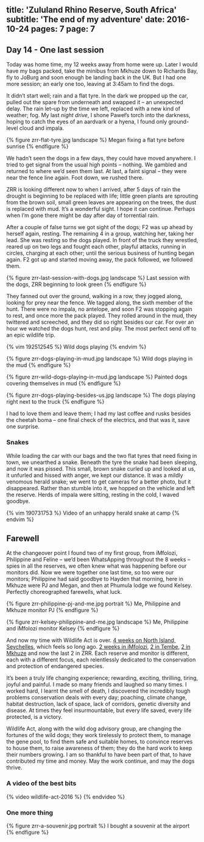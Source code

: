 title: 'Zululand Rhino Reserve, South Africa'
subtitle: 'The end of my adventure'
date: 2016-10-24
pages: 7
page: 7
---

## Day 14 - One last session

Today was home time, my 12 weeks away from home were up. Later I would have my bags packed, take the minibus from Mkhuze down to Richards Bay, fly to JoBurg and soon enough be landing back in the UK. But I had one more session; an early one too, leaving at 3:45am to find the dogs.

It didn’t start well; rain and a flat tyre. In the dark we propped up the car, pulled out the spare from underneath and swapped it – an unexpected delay. The rain let–up by the time we left, replaced with a new kind of weather; fog. My last _night drive_, I shone Paweł’s torch into the darkness, hoping to catch the eyes of an aardvark or a hyena, I found only ground-level cloud and impala.

{% figure zrr-flat-tyre.jpg landscape %}
Megan fixing a flat tyre before sunrise
{% endfigure %}

We hadn’t seen the dogs in a few days, they could have moved anywhere. I tried to get signal from the usual high points – nothing. We gambled and returned to where we’d seen them last. At last, a faint signal – they were near the fence line again. Foot down, we rushed there.

ZRR is looking different now to when I arrived, after 5 days of rain the drought is beginning to be replaced with life; little green plants are sprouting from the brown soil, small green leaves are appearing on the trees, the dust is replaced with mud. It’s a wonderful sight. I hope it can continue. Perhaps when I’m gone there might be day after day of torrential rain.

After a couple of false turns we got sight of the dogs; F2 was up ahead by herself again, resting. The remaining 4 in a group, watching her, taking her lead. She was resting so the dogs played. In front of the truck they wrestled, reared up on two legs and fought each other, playful attacks, running in circles, charging at each other; until the serious business of hunting began again. F2 got up and started moving away, the pack followed, we followed them.

{% figure zrr-last-session-with-dogs.jpg landscape %}
Last session with the dogs, ZRR beginning to look green
{% endfigure %}

They fanned out over the ground, walking in a row, they jogged along, looking for prey near the fence. We tagged along, the sixth member of the hunt. There were no impala, no antelope, and soon F2 was stopping again to rest, and once more the pack played. They rolled around in the mud, they twittered and screeched, and they did so right besides our car. For over an hour we watched the dogs hunt, rest and play. The most perfect send off to an epic wildlife trip.

{% vim 192512545 %}
Wild dogs playing
{% endvim %}

{% figure zrr-dogs-playing-in-mud.jpg landscape %}
Wild dogs playing in the mud
{% endfigure %}

{% figure zrr-wild-dogs-playing-in-mud.jpg landscape %}
Painted dogs covering themselves in mud
{% endfigure %}

{% figure zrr-dogs-playing-besides-us.jpg landscape %}
The dogs playing right next to the truck
{% endfigure %}

I had to love them and leave them; I had my last coffee and rusks besides the cheetah boma – one final check of the electrics, and that was it, save one surprise.

### Snakes

While loading the car with our bags and the two flat tyres that need fixing in town, we unearthed a snake. Beneath the tyre the snake had been sleeping, and now it was pissed. This small, brown snake curled up and looked at us, it unfurled and hissed with anger, we kept our distance. It was a mildly venomous herald snake; we went to get cameras for a better photo, but it disappeared. Rather than stumble into it, we hopped on the vehicle and left the reserve. Herds of impala were sitting, resting in the cold, I waved goodbye.

{% vim 190731753 %}
Video of an unhappy herald snake at camp
{% endvim %}

## Farewell

At the changeover point I found two of my first group, from iMfolozi, Philippine and Feline – we’d been WhatsApping throughout the 8 weeks – spies in all the reserves, we often knew what was happening before our monitors did. Now we were together one last time, so too were our monitors; Philippine had said goodbye to Hayden that morning, here in Mkhuze were PJ and Megan, and then at Phumula lodge we found Kelsey. Perfectly choreographed farewells, what luck.

{% figure zrr-philippine-pj-and-me.jpg portrait %}
Me, Philippine and Mkhuze monitor PJ
{% endfigure %}

{% figure zrr-kelsey-philippine-and-me.jpg landscape %}
Me, Philippine and iMfolozi monitor Kelsey
{% endfigure %}

And now my time with Wildlife Act is over. [4 weeks on North Island, Seychelles](/2016/08/north-island-seychelles/), which feels so long ago. [2 weeks in iMfolozi](/2016/09/imfolozi-south-africa/), [2 in Tembe](/2016/09/tembe-elephant-park/), [2 in Mkhuze](/2016/10/mkhuze-south-africa/) and now the last 2 in ZRR. Each reserve and monitor is different, each with a different focus, each relentlessly dedicated to the conservation and protection of endangered species.

It’s been a truly life changing experience; rewarding, exciting, thrilling, tiring, joyful and painful. I made so many friends and laughed so many times. I worked hard, I learnt the smell of death, I discovered the incredibly tough problems conservation deals with every day; poaching, climate change, habitat destruction, lack of space, lack of corridors, genetic diversity and disease. At times they feel insurmountable, but every life saved, every life protected, is a victory.

Wildlife Act, along with the wild dog advisory group, are changing the fortunes of the wild dogs; they work tirelessly to protect them, to manage the gene pool, to find them safe and suitable homes, to convince reserves to house them, to raise awareness of them; they do the hard work to keep their numbers growing. I am so thankful to have been part of that, to have contributed my time and money. May the work continue, and may the dogs thrive.

### A video of the best bits

{% video wildlife-act-2016 %}
{% endvideo %}

### One more thing

{% figure zrr-a-souvenir.jpg portrait %}
I bought a souvenir at the airport
{% endfigure %}
